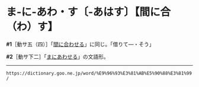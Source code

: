 # ま‐に‐あわ・す〔‐あはす〕【間に合（わ）す】

**\#1**［動サ五（四）］「[間に合わせる](https://dictionary.goo.ne.jp/word/%E9%96%93%E3%81%AB%E5%90%88%E3%81%9B%E3%82%8B/#jn-209236)」に同じ。「借りて―・そう」

**\#2**［動サ下二］「[まにあわせる](https://dictionary.goo.ne.jp/word/%E9%96%93%E3%81%AB%E5%90%88%E3%81%9B%E3%82%8B/#jn-209236)」の文語形。

---
`https://dictionary.goo.ne.jp/word/%E9%96%93%E3%81%AB%E5%90%88%E3%81%99/`